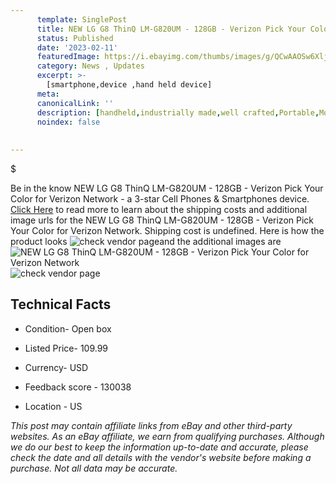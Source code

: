 ```yaml
---
      template: SinglePost
      title: NEW LG G8 ThinQ LM-G820UM - 128GB - Verizon Pick Your Color for Verizon Network
      status: Published
      date: '2023-02-11'
      featuredImage: https://i.ebayimg.com/thumbs/images/g/QCwAAOSw6Xlj4-0Z/s-l225.jpg
      category: News , Updates
      excerpt: >-
        [smartphone,device ,hand held device]
      meta:
      canonicalLink: ''
      description: [handheld,industrially made,well crafted,Portable,Mobile,Compact,Convenient,Lightweight,Maneuverable,Man-portable,Miniature,Carriable,Hand-held,Light,Holdable,Transportable,Mobile device,Pocket-sized,On-the-go,Wireless,Cordless,Compact size,Convenient size, smartphone,device ,hand held device]
      noindex: false
      
        
---
```

$

Be in the know NEW LG G8 ThinQ LM-G820UM - 128GB - Verizon Pick Your Color for Verizon Network - a 3-star Cell Phones & Smartphones device. [Click Here](https://www.ebay.com/itm/374503183866?hash=item57322115fa%3Ag%3AQCwAAOSw6Xlj4-0Z&mkevt=1&mkcid=1&mkrid=711-53200-19255-0&campid=%253CePNCampaignId%253E&customid=%253CreferenceId%253E&toolid=10049) to read more to learn about the shipping costs and additional image urls for the NEW LG G8 ThinQ LM-G820UM - 128GB - Verizon Pick Your Color for Verizon Network. Shipping cost is undefined. Here is how the product looks ![check vendor page](https://i.ebayimg.com/thumbs/images/g/QCwAAOSw6Xlj4-0Z/s-l225.jpg)and the additional images are![NEW LG G8 ThinQ LM-G820UM - 128GB - Verizon Pick Your Color for Verizon Network](https://i.ebayimg.com/images/g/QCwAAOSw6Xlj4-0Z/s-l1200.jpg)![check vendor page](https://origin-galleryplus.ebayimg.com/ws/web/374503183866_2_0_1/225x225.jpg,https://origin-galleryplus.ebayimg.com/ws/web/374503183866_3_0_1/225x225.jpg,https://origin-galleryplus.ebayimg.com/ws/web/374503183866_4_0_1/225x225.jpg,https://origin-galleryplus.ebayimg.com/ws/web/374503183866_5_0_1/225x225.jpg,https://origin-galleryplus.ebayimg.com/ws/web/374503183866_6_0_1/225x225.jpg,https://origin-galleryplus.ebayimg.com/ws/web/374503183866_7_0_1/225x225.jpg)



 ## Technical Facts 



     
      

 - Condition- Open box 


      

 - Listed Price- 109.99 


      

 - Currency- USD 


      

 - Feedback score - 130038 


      

 - Location - US 


      
      

 *_This post may contain affiliate links from eBay and other third-party websites. As an eBay affiliate, we earn from qualifying purchases. Although we do our best to keep the information up-to-date and accurate, please check the date and all details with the vendor's website before making a purchase. Not all data may be accurate._*






